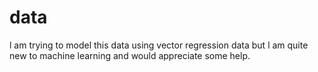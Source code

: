 # data
l am trying to model this data using vector regression data but l am quite new to machine learning and would appreciate some help. 
